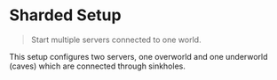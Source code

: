 # Sharded Setup
> Start multiple servers connected to one world.

This setup configures two servers, one overworld and one
underworld (caves) which are connected through sinkholes.
